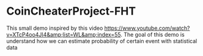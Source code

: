 # CoinCheaterProject-FHT
This small demo inspired by this video https://www.youtube.com/watch?v=XTcP4oo4JI4&amp;list=WL&amp;index=55. The goal of this demo is understand how we can estimate probability of certain event with statistical data
